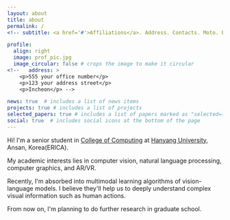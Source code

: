 ```yaml
---
layout: about
title: about
permalink: /
<!-- subtitle: <a href='#'>Affiliations</a>. Address. Contacts. Moto. Etc. -->

profile:
  align: right
  image: prof_pic.jpg
  image_circular: false # crops the image to make it circular
<!--   address: >
    <p>555 your office number</p>
    <p>123 your address street</p>
    <p>Incheon</p> -->

news: true  # includes a list of news items
projects: true # includes a list of projects
selected_papers: true # includes a list of papers marked as "selected={true}"
social: true  # includes social icons at the bottom of the page
---
```


<!-- Write your biography here. Tell the world about yourself. Link to your favorite [subreddit](http://reddit.com). You can put a picture in, too. The code is already in, just name your picture `prof_pic.jpg` and put it in the `img/` folder.

Put your address / P.O. box / other info right below your picture. You can also disable any these elements by editing `profile` property of the YAML header of your `_pages/about.md`. Edit `_bibliography/papers.bib` and Jekyll will render your [publications page](/al-folio/publications/) automatically.

Link to your social media connections, too. This theme is set up to use [Font Awesome icons](http://fortawesome.github.io/Font-Awesome/) and [Academicons](https://jpswalsh.github.io/academicons/). -->

Hi! I'm a senior student in <a href='https://www.hanyang.ac.kr/web/eng'>College of Computing</a> at <a href='https://www.hanyang.ac.kr/web/eng'>Hanyang University</a>, Ansan, Korea(ERICA).

My academic interests lies in computer vision, natural language processing, computer graphics, and AR/VR.

Recently, I'm absorbed into multimodal learning algorithms of vision-language models. I believe they'll help us to deeply understand complex visual information such as human actions. 

From now on, I'm planning to do further research in graduate school.
